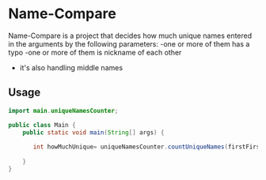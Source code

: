 # Name-Compare 

Name-Compare is a project that decides how much unique names entered in the arguments by the following parameters:
  -one or more of them has a typo
  -one or more of them is nickname of each other
  
  * it's also handling middle names
  
## Usage

```java
import main.uniqueNamesCounter;

public class Main {
    public static void main(String[] args) {
      
       int howMuchUnique= uniqueNamesCounter.countUniqueNames(firstFirstName ,firstLastName ,secondFirstName ,secondLastName , Full_name);
    
    }
}



```
